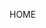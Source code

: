 HOME
<meta charset="utf-8">
<meta http-equiv="X-UA-Compatible" content="IE=edge">

<!-- Mobile Meta -->
<meta name="viewport" content="width=device-width, initial-scale=1">


<link rel="canonical" href="https://www.bluesmokedigitalandprintedmedia.com/#/index" />



<!-- HTML Meta Tags -->
<title>Blue Smoke Digital and Printed Media is an online Digital company specializing in Custom Designed Websites with Organic SEO built into your site at NO EXTRA COST, a Digital and Printed Media company and Social Media Marketing company.</title>

<meta name="keywords" content="custom website design, website design useability, graphic design, website application, website optimization, web design, website design and development, e-commerce development, web design and development company, e-commerce website development company, web graphic design, custom web design services, best website development company, web design company near me, custom website creation"/>

<meta name="description" content="Blue Smoke Digital and Printed Media is a full-service marketing agency. We partner with clients to either supplement their in-house marketing department or serve as their full outsourced marketing department. Our areas of expertise include Website Design, Branding, Graphic Design, Online Marketing and Traditional Marketing, Social Media Marketing, and Reputation Management and Review. We are located in TN, UT, FL, NC, SC, VA, ID and WA."/>

<!-- Google / Search Engine Tags -->
<meta itemprop="name" content="Blue Smoke Digital and Printed Media is an online Digital company specializing in Custom Designed Websites with Organic SEO built into your site at NO EXTRA COST, a Digital and Printed Media company and Social Media Marketing company."/>
<meta itemprop="description" content="Blue Smoke Digital and Printed Media is a full-service marketing agency. We partner with clients to either supplement their in-house marketing department or serve as their full outsourced marketing department. Our areas of expertise include Website Design, Branding, Graphic Design, Online Marketing and Traditional Marketing, Social Media Marketing, and Reputation Management and Review. We are located in TN, UT, FL, NC, SC, VA, ID and WA."/>
<meta itemprop="image" content="https://www.BlueSmokeDigitalAndPrintedMedia.com/components/images/Web-Development.jpg"/>

<!-- Facebook Meta Tags -->
<meta property="og:url" content="https://www.BlueSmokeDigitalAndPrintedMedia.com"/>
<meta property="og:type" content="website"/>
<meta property="og:title" content="Blue Smoke Digital and Printed Media is an online Digital company specializing in Custom Designed Websites with Organic SEO built into your site at NO EXTRA COST, a Digital and Printed Media company and Social Media Marketing company."/>
<meta property="og:description" content="Blue Smoke Digital and Printed Media is a full-service marketing agency. We partner with clients to either supplement their in-house marketing department or serve as their full outsourced marketing department. Our areas of expertise include Website Design, Branding, Graphic Design, Online Marketing and Traditional Marketing, Social Media Marketing, and Reputation Management and Review. We are located in TN, UT, FL, NC, SC, VA, ID and WA."/>
<meta property="og:image" content="https://www.BlueSmokeDigitalAndPrintedMedia.com/components/images/Web-Development.jpg"/>

<!-- Twitter Meta Tags -->
<meta name="twitter:card" content="summary_large_image"/>
<meta name="twitter:title" content="Blue Smoke Digital and Printed Media is an online Digital company specializing in Custom Designed Websites with Organic SEO built into your site at NO EXTRA COST, a Digital and Printed Media company and Social Media Marketing company."/>
<meta name="twitter:description" content="Blue Smoke Digital and Printed Media is a full-service marketing agency. We partner with clients to either supplement their in-house marketing department or serve as their full outsourced marketing department. Our areas of expertise include Website Design, Branding, Graphic Design, Online Marketing and Traditional Marketing, Social Media Marketing, and Reputation Management and Review. We are located in TN, UT, FL, NC, SC, VA, ID and WA."/>
<meta name="twitter:image" content="https://www.BlueSmokeDigitalAndPrintedMedia.com/components/images/Web-Development.jpg"/>
</Helmet>






<!--- Website Design --->

<!---Custom Website Design --->
<meta charset="utf-8">
<meta http-equiv="X-UA-Compatible" content="IE=edge">

<!-- Mobile Meta -->
<meta name="viewport" content="width=device-width, initial-scale=1">


<link rel="canonical" href="https://www.bluesmokedigitalandprintedmedia.com/#/website-design/custom-website-design" />

<!-- HTML Meta Tags -->
<title>How You Can Benefit from a Custom Website Design!</title>

<meta name="description" content="Blue Smoke Digital and Printed Media views a website as a vital asset to any company and a method to get out on the front lines of today's business battlefield. "/>


<meta name="keywords" content="custom website design, website design useability, graphic design, website application, website optimization, web design, website design and development, e-commerce development, web design and development company, e-commerce website development company, web graphic design, custom web design services, best website development company, web design company near me, custom website creation" />

<!-- Google / Search Engine Tags -->
<meta itemprop="name" content="How You Can Benefit from a Custom Website Design"/>
<meta itemprop="description" content="Blue Smoke Digital and Printed Media views a website as a vital asset to any company and a method to get out on the front lines of today's business battlefield. "/>
<meta itemprop="image" content="https://www.BlueSmokeDigitalAndPrintedMedia.com/components/images/custom_website_design_image.jpg"/>

<!-- Facebook Meta Tags -->
<meta property="og:url" content="https://www.BlueSmokeDigitalAndPrintedMedia.com"/>
<meta property="og:type" content="website"/>
<meta property="og:title" content="How You Can Benefit from a Custom Website Design"/>
<meta property="og:description" content="Blue Smoke Digital and Printed Media views a website as a vital asset to any company and a method to get out on the front lines of today's business battlefield. "/>
<meta property="og:image" content="https://www.BlueSmokeDigitalAndPrintedMedia.com/components/images/custom_website_design_image.jpg"/>

<!-- Twitter Meta Tags -->
<meta name="twitter:card" content="summary_large_image"/>
<meta name="twitter:title" content="How You Can Benefit from a Custom Website Design"/>
<meta name="twitter:description" content="Blue Smoke Digital and Printed Media views a website as a vital asset to any company and a method to get out on the front lines of today's business battlefield. "/>
<meta name="twitter:image" content="https://www.BlueSmokeDigitalAndPrintedMedia.com/components/images/custom_website_design_image.jpg"/>





<!--- E-Commerce --->

<meta charset="utf-8">
<meta http-equiv="X-UA-Compatible" content="IE=edge">

<!-- Mobile Meta -->
<meta name="viewport" content="width=device-width, initial-scale=1">


<link rel="canonical" href="https://www.bluesmokedigitalandprintedmedia.com/#/website-design/eCommerce-website-development" />

<!-- HTML Meta Tags -->
<title>E-Commerce...Build an ONLINE Store with E-commerce website design.</title>

<meta name="description" content="Blue Smoke digital and printed Media in Knoxville, TN, UT, WA, NC, SC and ID, offer complete e-commerce solutions from online shopping systems to a wide variety of revenue processing facilities and supporting services for our customers businesses."/>

<!-- Google / Search Engine Tags -->
<meta itemprop="name" content="E-Commerce...Build an ONLINE Store with E-commerce website design. "/>
<meta itemprop="description" content="Blue Smoke digital and printed Media in Knoxville, TN, UT, WA, NC, SC and ID, offer complete e-commerce solutions from online shopping systems to a wide variety of revenue processing facilities and supporting services for our customers businesses."/>
<meta itemprop="image" content="https://www.BlueSmokeDigitalAndPrintedMedia.com/components/images/E-commerce_image.png"/>

<!-- Facebook Meta Tags -->
<meta property="og:url" content="https://www.BlueSmokeDigitalAndPrintedMedia.com"/>
<meta property="og:type" content="website"/>
<meta property="og:title" content="E-Commerce...Build an ONLINE Store with E-commerce website design. "/>
<meta property="og:description" content="Blue Smoke digital and printed Media in Knoxville, TN, UT, WA, NC, SC and ID, offer complete e-commerce solutions from online shopping systems to a wide variety of revenue processing facilities and supporting services for our customers businesses."/>
<meta property="og:image" content="https://www.BlueSmokeDigitalAndPrintedMedia.com/components/images/E-commerce_image.png"/>

<!-- Twitter Meta Tags -->
<meta name="twitter:card" content="summary_large_image"/>
<meta name="twitter:title" content="E-Commerce...Build an ONLINE Store with E-commerce website design. "/>
<meta name="twitter:description" content="Blue Smoke digital and printed Media in Knoxville, TN, UT, WA, NC, SC and ID, offer complete e-commerce solutions from online shopping systems to a wide variety of revenue processing facilities and supporting services for our customers businesses."/>
<meta name="twitter:image" content="https://www.BlueSmokeDigitalAndPrintedMedia.com/components/images/E-commerce_image.png"/>


<!--- AdCopyWriting --->

<meta charset="utf-8">
<meta http-equiv="X-UA-Compatible" content="IE=edge">

<!-- Mobile Meta -->
<meta name="viewport" content="width=device-width, initial-scale=1">


<link rel="canonical" href="https://www.bluesmokedigitalandprintedmedia.com/#/website-design/Ad-CopyWriting" />


<!-- HTML Meta Tags -->
<title>Writing Compelling Ad Copy for Your Business Website</title>
<meta name="description" content="Compelling copy is essential for online businesses. Your customers will not be able to physically see or touch the items that they are going to buy. You need to help them by creating copy that will allow them to picture how a product or service will help them and encourages them to buy"/>

<!-- Google / Search Engine Tags -->
<meta itemprop="name" content="Writing Compelling Ad Copy for Your Business Website"/>
<meta itemprop="description" content="Compelling copy is essential for online businesses. Your customers will not be able to physically see or touch the items that they are going to buy. You need to help them by creating copy that will allow them to picture how a product or service will help them and encourages them to buy"/>
<meta itemprop="image" content="https://www.BlueSmokeDigitalAndPrintedMedia.com/images/ad-copy-writing-image.png"/>

<!-- Facebook Meta Tags -->
<meta property="og:url" content="https://www.BlueSmokeDigitalAndPrintedMedia.com">
<meta property="og:type" content="website"/>
<meta property="og:title" content="Writing Compelling Ad Copy for Your Business Website">
<meta property="og:description" content="Compelling copy is essential for online businesses. Your customers will not be able to physically see or touch the items that they are going to buy. You need to help them by creating copy that will allow them to picture how a product or service will help them and encourages them to buy"/>
<meta property="og:image" content="https://www.BlueSmokeDigitalAndPrintedMedia.com/images/ad-copy-writing-image.png"/>

<!-- Twitter Meta Tags -->
<meta name="twitter:card" content="summary_large_image"/>
<meta name="twitter:title" content="Writing Compelling Ad Copy for Your Business Website"/>
<meta name="twitter:description" content="Compelling copy is essential for online businesses. Your customers will not be able to physically see or touch the items that they are going to buy. You need to help them by creating copy that will allow them to picture how a product or service will help them and encourages them to buy"/>
<meta name="twitter:image" content="https://www.BlueSmokeDigitalAndPrintedMedia.com/images/ad-copy-writing-image.png"/>

<!-- Print and Graphic Design Services--->

<meta charset="utf-8">
<meta http-equiv="X-UA-Compatible" content="IE=edge">

<!-- Mobile Meta -->
<meta name="viewport" content="width=device-width, initial-scale=1">


<link rel="canonical" href="https://www.bluesmokedigitalandprintedmedia.com/#/website-design/PrintAndGraphicServices" />

<!-- HTML Meta Tags -->
<title>Print and Graphic Design Services</title>
<meta name="description" content="Every project at Blue Smoke Digital and Printed Media, is custom designed to your digital or graphic media needs, specifically to address the individual challenges of each project we work on. "/>

<!-- Google / Search Engine Tags -->
<meta itemprop="name" content="Print and Graphic Design Services"/>
<meta itemprop="description" content="Every project at Blue Smoke Digital and Printed Media, is custom designed to your digital or graphic media needs, specifically to address the individual challenges of each project we work on. "/>
<meta itemprop="image" content="https://www.BlueSmokeDigitalAndPrintedMedia.com/images/fingers-crossed.png"/>

<!-- Facebook Meta Tags -->
<meta property="og:url" content="https://www.BlueSmokeDigitalAndPrintedMedia.com"/>
<meta property="og:type" content="website">
<meta property="og:title" content="Print and Graphic Design Services"/>
<meta property="og:description" content="Every project at Blue Smoke Digital and Printed Media, is custom designed to your digital or graphic media needs, specifically to address the individual challenges of each project we work on. "/>
<meta property="og:image" content="https://www.BlueSmokeDigitalAndPrintedMedia.com/images/fingers-crossed.png"/>

<!-- Twitter Meta Tags -->
<meta name="twitter:card" content="summary_large_image"/>
<meta name="twitter:title" content="Print and Graphic Design Services"/>
<meta name="twitter:description" content="Every project at Blue Smoke Digital and Printed Media, is custom designed to your digital or graphic media needs, specifically to address the individual challenges of each project we work on. "/>
<meta name="twitter:image" content="https://www.BlueSmokeDigitalAndPrintedMedia.com/images/fingers-crossed.png"/>